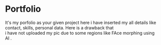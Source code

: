 # Portfolio
It's my porfolio as your given project here i have inserted my all details like contact, skills, personal data. Here is a drawback that <br>
i have not uploaded my pic due to some  regions like FAce morphing using AI .
